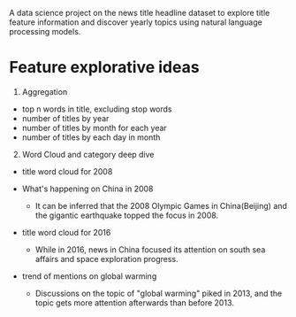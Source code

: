 A data science project on the news title headline dataset to explore title feature information and discover yearly topics using natural language processing models.

# Feature explorative ideas

1. Aggregation

- top n words in title, excluding stop words
- number of titles by year
- number of titles by month for each year
- number of titles by each day in month

2. Word Cloud and category deep dive
- title word cloud for 2008
- What's happening on China in 2008

	- It can be inferred that the 2008 Olympic Games in China(Beijing) and the gigantic earthquake topped the focus in 2008.

- title word cloud for 2016

	- While in 2016, news in China focused its attention on south sea affairs and space exploration progress.

- trend of mentions on global warming 

	- Discussions on the topic of "global warming" piked in 2013, and the topic gets more attention afterwards than before 2013.
